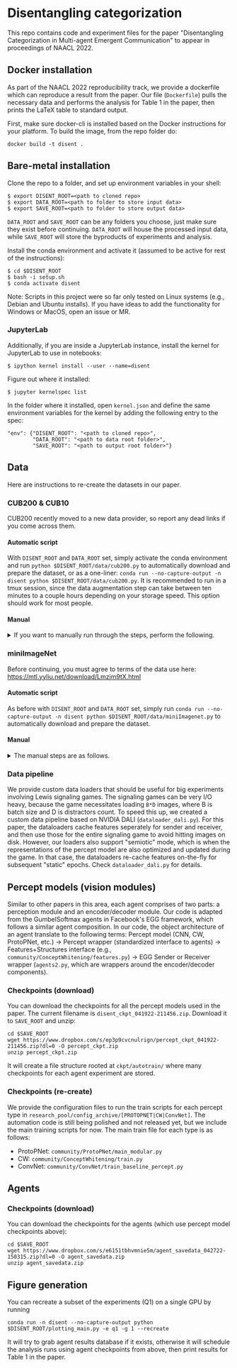 # Disentangling categorization

This repo contains code and experiment files for the paper "Disentangling Categorization in Multi-agent Emergent Communication" to appear in proceedings of NAACL 2022. 

## Docker installation

As part of the NAACL 2022 reproducibility track, we provide a dockerfile which can reproduce a result from the paper. Our file (`Dockerfile`) pulls the necessary data and performs the analysis for Table 1 in the paper, then prints the LaTeX table to standard output. 

First, make sure docker-cli is installed based on the Docker instructions for your platform. To build the image, from the repo folder do:

`docker build -t disent .`


## Bare-metal installation

Clone the repo to a folder, and set up environment variables in your shell:
```
$ export DISENT_ROOT=<path to cloned repo>
$ export DATA_ROOT=<path to folder to store input data>
$ export SAVE_ROOT=<path to folder to store output data>
```
`DATA_ROOT` and `SAVE_ROOT` can be any folders you choose, just make sure they exist before continuing. `DATA_ROOT` will house the processed input data, while `SAVE_ROOT` will store the byproducts of experiments and analysis. 

Install the conda environment and activate it (assumed to be active for rest of the instructions):

```
$ cd $DISENT_ROOT
$ bash -i setup.sh
$ conda activate disent
```

Note: Scripts in this project were so far only tested on Linux systems (e.g., Debian and Ubuntu installs). If you have ideas to add the functionality for Windows or MacOS, open an issue or MR. 


### JupyterLab

Additionally, if you are inside a JupyterLab instance, install the kernel for JupyterLab to use in notebooks:
```
$ ipython kernel install --user --name=disent
```
Figure out where it installed:
```
$ jupyter kernelspec list
```

In the folder where it installed, open `kernel.json` and define the same environment variables for the kernel by adding the following entry to the spec:
```
"env": {"DISENT_ROOT": "<path to cloned repo>",
        "DATA_ROOT": "<path to data root folder>",
        "SAVE_ROOT": "<path to output root folder>"}
```


## Data

Here are instructions to re-create the datasets in our paper. 

### CUB200 & CUB10

CUB200 recently moved to a new data provider, so report any dead links if you come across them. 

#### Automatic script

With `DISENT_ROOT` and `DATA_ROOT` set, simply activate the conda environment and run `python $DISENT_ROOT/data/cub200.py` to automatically download and prepare the dataset, or as a one-liner: `conda run --no-capture-output -n disent python $DISENT_ROOT/data/cub200.py`. It is recommended to run in a tmux session, since the data augmentation step can take between ten minutes to a couple hours depending on your storage speed. This option should work for most people. 


#### Manual

<details>
<summary>If you want to manually run through the steps, perform the following.</summary>

1. Download the dataset archive CUB_200_2011.tgz from http://www.vision.caltech.edu/datasets/cub_200_2011/: 
```
mkdir -p $DATA_ROOT/dataset && wget -O $DATA_ROOT/dataset/CUB_200_2011.tgz https://data.caltech.edu/tindfiles/serve/1239ea37-e132-42ee-8c09-c383bb54e7ff/
```
2. Unpack CUB_200_2011.tgz into `$DATA_ROOT/dataset`
```
tar -xzf $DATA_ROOT/dataset/CUB_200_2011.tgz -C $DATA_ROOT/dataset
```
3. Crop the images using `python $DISENT_ROOT/data/crop_cub200.py`
4. `mkdir -p $DATA_ROOT/dataset/cub200_cropped_seed=100`
5. Put the cropped training images in the directory `$DATA_ROOT/dataset/cub200_cropped/train_cropped/` (containing 200 folders): 
```
rsync -avh --progress $DATA_ROOT/dataset/CUB_200_2011/cropped_split/train/ $DATA_ROOT/dataset/cub200_cropped_seed=100/train_cropped
```
6. Put the cropped test images in the directory `$DATA_ROOT/dataset/cub200_cropped/test_cropped/` (containing 200 folders).
```
rsync -avh --progress $DATA_ROOT/dataset/CUB_200_2011/cropped_split/test/ $DATA_ROOT/dataset/cub200_cropped_seed=100/test_cropped
```
7. Augment the training set using `python $DISENT_ROOT/data/augment_cub200.py --seed <some integer>`
8. (optional) Run `data/dataset_statistics.py --dataset cub200` to get the updated mean/std values, then add them to config.py. This is only if you want to train a percept model from scratch using CUB200, instead of using ImageNet weights. 
9. Run `data/subsets_cub200.py` to get CUB10 datasets for each multi-agent seed. 

</details>


### miniImageNet

Before continuing, you must agree to terms of the data use here: https://mtl.yyliu.net/download/Lmzjm9tX.html

#### Automatic script

As before with `DISENT_ROOT` and `DATA_ROOT` set, simply run `conda run --no-capture-output -n disent python $DISENT_ROOT/data/miniImagenet.py` to automatically download and prepare the dataset. 


#### Manual

<details>
<summary>The manual steps are as follows.</summary>

1. Download the dataset miniImageNet into `$DATA_ROOT/dataset/miniImageNet` using `gdown`:
```
$ mkdir -p $DATA_ROOT/dataset/miniImageNet
$ pip install gdown 
$ gdown https://drive.google.com/uc?id=1hSMUMj5IRpf-nQs1OwgiQLmGZCN0KDWl -O $DATA_ROOT/dataset/miniImageNet/val.tar 
$ gdown https://drive.google.com/uc?id=107FTosYIeBn5QbynR46YG91nHcJ70whs -O $DATA_ROOT/dataset/miniImageNet/train.tar 
$ gdown https://drive.google.com/uc?id=1yKyKgxcnGMIAnA_6Vr2ilbpHMc9COg-v -O $DATA_ROOT/dataset/miniImageNet/test.tar
$ for f in $(ls $DATA_ROOT/dataset/miniImageNet ); do tar -xf $DATA_ROOT/dataset/miniImageNet/$f -C $DATA_ROOT/dataset/miniImageNet/; done
```
2. Run `data/resize_miniImagenet.py` to resize the dataset images to 224px. Note that the relative paths are coded into the script to avoid confusion. 
3. Run `data/dataset_statistics.py --dataset miniImagenet` to obtain mean/std and add them to config.py. 
4. Run `data/subsets_miniImagenet.py` to obtain CW sets for rotation matrix. 


You can do the same steps in a similar way for Fewshot-CIFAR100 (`fc100`), but in the paper we only report mini-ImageNet and CUB10 to save space. 

</details>

### Data pipeline

We provide custom data loaders that should be useful for big experiments involving Lewis signaling games. The signaling games can be very I/O heavy, because the game necessitates loading `B*D` images, where B is batch size and D is distractors count.  To speed this up, we created a custom data pipeline based on NVIDIA DALI (`dataloader_dali.py`). For this paper, the dataloaders cache features seperately for sender and receiver, and then use those for the entire signaling game to avoid hitting images on disk. However, our loaders also support "semiotic" mode, which is when the representations of the percept model are also optimized and updated during the game. In that case, the dataloaders re-cache features on-the-fly for subsequent "static" epochs. Check `dataloader_dali.py` for details. 


## Percept models (vision modules)

Similar to other papers in this area, each agent comprises of two parts: a perception module and an encoder/decoder module. Our code is adapted from the GumbelSoftmax agents in Facebook's EGG framework, which follows a similar agent composition. In our code, the object architecture of an agent translate to the following terms: Percept model (CNN, CW, ProtoPNet, etc.) -> Percept wrapper (standardized interface to agents) -> Features+Structures interface (e.g., `community/ConceptWhitening/features.py`) -> EGG Sender or Receiver wrapper (`agents2.py`, which are wrappers around the encoder/decoder components). 

### Checkpoints (download)

You can download the checkpoints for all the percept models used in the paper. The current filename is `disent_ckpt_041922-211456.zip`. Download it to `SAVE_ROOT` and unzip:

```
cd $SAVE_ROOT
wget https://www.dropbox.com/s/ep3p9cvcnulrign/percept_ckpt_041922-211456.zip?dl=0 -O percept_ckpt.zip
unzip percept_ckpt.zip
```

It will create a file structure rooted at `ckpt/autotrain/` where many checkpoints for each agent experiment are stored. 


### Checkpoints (re-create)

We provide the configuration files to run the train scripts for each percept type in `research_pool/config_archive/[PROTOPNET|CW|ConvNet]`. The automation code is still being polished and not released yet, but we include the main training scripts for now. The main train file for each type is as follows:

* ProtoPNet: `community/ProtoPNet/main_modular.py`
* CW: `community/ConceptWhitening/train.py`
* ConvNet: `community/ConvNet/train_baseline_percept.py`


## Agents

### Checkpoints (download)

You can download the checkpoints for the agents (which use percept model checkpoints above):

```
cd $SAVE_ROOT
wget https://www.dropbox.com/s/e6151tbhvmnie5m/agent_savedata_042722-150315.zip?dl=0 -O agent_savedata.zip
unzip agent_savedata.zip
```


## Figure generation

You can recreate a subset of the experiments (Q1) on a single GPU by running 

```
conda run -n disent --no-capture-output python $DISENT_ROOT/plotting_main.py -e q1 -g 1 --recreate
```

It will try to grab agent results database if it exists, otherwise it will schedule the analysis runs using agent checkpoints from above, then print results for Table 1 in the paper. 




